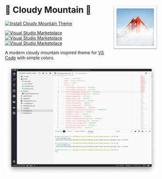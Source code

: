 <h1 align="left">
  <img align="right" src="https://raw.githubusercontent.com/muuvmuuv/vscode-theme-cloudy-mountain/master/assets/icon.png" width="150">
  <b>🌁 Cloudy Mountain 🌁</b>
</h1>

[![Install Cloudy Mountain Theme](https://img.shields.io/badge/install-vscode_theme-blue.svg?logoColor=FFF&logo=visualstudiocode&style=for-the-badge&colorA=4AA0F4)](https://marketplace.visualstudio.com/items?itemName=muuvmuuv.vscode-theme-cloudy-mountain)

[![Visual Studio Marketplace](https://vsmarketplacebadge.apphb.com/version-short/muuvmuuv.vscode-theme-cloudy-mountain.svg)](https://marketplace.visualstudio.com/items?itemName=muuvmuuv.vscode-theme-cloudy-mountain)
[![Visual Studio Marketplace](https://vsmarketplacebadge.apphb.com/installs-short/muuvmuuv.vscode-theme-cloudy-mountain.svg)](https://marketplace.visualstudio.com/items?itemName=muuvmuuv.vscode-theme-cloudy-mountain)
[![Visual Studio Marketplace](https://vsmarketplacebadge.apphb.com/rating-star/muuvmuuv.vscode-theme-cloudy-mountain.svg)](https://marketplace.visualstudio.com/items?itemName=muuvmuuv.vscode-theme-cloudy-mountain)

A modern cloudy mountain inspired theme for
[VS Code](https://code.visualstudio.com/) with simple colors.

![VSCode Sundial](https://raw.githubusercontent.com/muuvmuuv/vscode-theme-cloudy-mountain/master/assets/preview.png)
